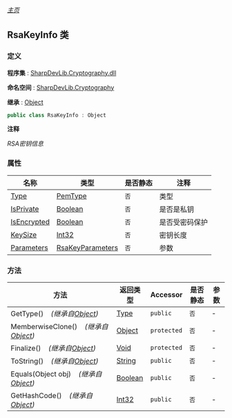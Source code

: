###### [主页](./Index.md "主页")

## RsaKeyInfo 类

### 定义

**程序集** : [SharpDevLib.Cryptography.dll](./SharpDevLib.Cryptography.assembly.md "SharpDevLib.Cryptography.dll")

**命名空间** : [SharpDevLib.Cryptography](./SharpDevLib.Cryptography.namespace.md "SharpDevLib.Cryptography")

**继承** : [Object](https://learn.microsoft.com/en-us/dotnet/api/system.object "Object")

``` csharp
public class RsaKeyInfo : Object
```

**注释**

*RSA密钥信息*


### 属性

|名称|类型|是否静态|注释|
|---|---|---|---|
|[Type](./SharpDevLib.Cryptography.RsaKeyInfo.Type.md "Type")|[PemType](./SharpDevLib.Cryptography.PemType.md "PemType")|`否`|类型|
|[IsPrivate](./SharpDevLib.Cryptography.RsaKeyInfo.IsPrivate.md "IsPrivate")|[Boolean](https://learn.microsoft.com/en-us/dotnet/api/system.boolean "Boolean")|`否`|是否是私钥|
|[IsEncrypted](./SharpDevLib.Cryptography.RsaKeyInfo.IsEncrypted.md "IsEncrypted")|[Boolean](https://learn.microsoft.com/en-us/dotnet/api/system.boolean "Boolean")|`否`|是否受密码保护|
|[KeySize](./SharpDevLib.Cryptography.RsaKeyInfo.KeySize.md "KeySize")|[Int32](https://learn.microsoft.com/en-us/dotnet/api/system.int32 "Int32")|`否`|密钥长度|
|[Parameters](./SharpDevLib.Cryptography.RsaKeyInfo.Parameters.md "Parameters")|[RsaKeyParameters](./SharpDevLib.Cryptography.RsaKeyParameters.md "RsaKeyParameters")|`否`|参数|


### 方法

|方法|返回类型|Accessor|是否静态|参数|
|---|---|---|---|---|
|GetType()&nbsp;&nbsp;&nbsp;&nbsp;*(继承自[Object](https://learn.microsoft.com/en-us/dotnet/api/system.object "Object"))*|[Type](https://learn.microsoft.com/en-us/dotnet/api/system.type "Type")|`public`|`否`|-|
|MemberwiseClone()&nbsp;&nbsp;&nbsp;&nbsp;*(继承自[Object](https://learn.microsoft.com/en-us/dotnet/api/system.object "Object"))*|[Object](https://learn.microsoft.com/en-us/dotnet/api/system.object "Object")|`protected`|`否`|-|
|Finalize()&nbsp;&nbsp;&nbsp;&nbsp;*(继承自[Object](https://learn.microsoft.com/en-us/dotnet/api/system.object "Object"))*|[Void](https://learn.microsoft.com/en-us/dotnet/api/system.void "Void")|`protected`|`否`|-|
|ToString()&nbsp;&nbsp;&nbsp;&nbsp;*(继承自[Object](https://learn.microsoft.com/en-us/dotnet/api/system.object "Object"))*|[String](https://learn.microsoft.com/en-us/dotnet/api/system.string "String")|`public`|`否`|-|
|Equals(Object obj)&nbsp;&nbsp;&nbsp;&nbsp;*(继承自[Object](https://learn.microsoft.com/en-us/dotnet/api/system.object "Object"))*|[Boolean](https://learn.microsoft.com/en-us/dotnet/api/system.boolean "Boolean")|`public`|`否`|-|
|GetHashCode()&nbsp;&nbsp;&nbsp;&nbsp;*(继承自[Object](https://learn.microsoft.com/en-us/dotnet/api/system.object "Object"))*|[Int32](https://learn.microsoft.com/en-us/dotnet/api/system.int32 "Int32")|`public`|`否`|-|


